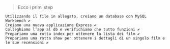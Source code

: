 > Ecco i primi step

    Utilizzando il file in allegato, creiamo un database con MySQL Workbench ✔
    Creiamo una nuova applicazione Express ✔
    Colleghiamo l’app al db e verifichiamo che tutto funzioni ✔
    Prepariamo una rotta index per ottenere la lista dei film ✔
    Prepariamo una rotta show per ottenere i dettagli di un singolo film e le sue recensioni ✔

